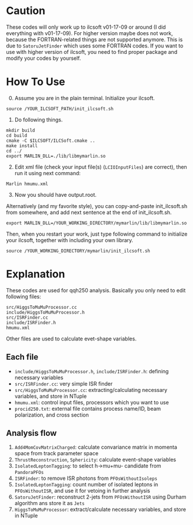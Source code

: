 # Caution
These codes will only work up to ilcsoft v01-17-09 or around (I did everything with v01-17-09).
For higher version maybe does not work, because the FORTRAN-related things are not supported anymore.
This is due to `SatoruJetFinder` which uses some FORTRAN codes.
If you want to use with higher version of ilcsoft, you need to find proper package and modify your codes by yourself.

# How To Use
0. Assume you are in the plain terminal. Initialize your ilcsoft.
```
source /YOUR_ILCSOFT_PATH/init_ilcsoft.sh
```
1. Do following things.  
```
mkdir build
cd build
cmake -C $ILCSOFT/ILCSoft.cmake ..
make install
cd ../
export MARLIN_DLL=./lib/libmymarlin.so
```  
2. Edit xml file (check your input file(s) (`LCIOInputFiles`) are correct), then run it using next command:
```
Marlin hmumu.xml
```
3. Now you should have output.root.

Alternatively (and my favorite style), you can copy-and-paste init_ilcsoft.sh from somewhere, and add next sentence at the end of init_ilcsoft.sh.  
```
export MARLIN_DLL=/YOUR_WORKING_DIRECTORY/mymarlin/lib/libmymarlin.so
```
Then, when you restart your work, just type following command to initialize your ilcsoft, together with including your own library.
```
source /YOUR_WORKING_DIRECTORY/mymarlin/init_ilcsoft.sh
```

# Explanation
These codes are used for qqh250 analysis.
Basically you only need to edit following files:
```
src/HiggsToMuMuProcessor.cc
include/HiggsToMuMuProcessor.h
src/ISRFinder.cc
include/ISRFinder.h
hmumu.xml
```
Other files are used to calculate evet-shape variables.

## Each file
- `include/HiggsToMuMuProcessor.h`, `include/ISRFinder.h`: defining necessary variables
- `src/ISRFinder.cc`: very simple ISR finder
- `src/HiggsToMuMuProcessor.cc`: extracting/calculating necessary variables, and store in NTuple
- `hmumu.xml`: control input files, processors which you want to use
- `procid250.txt`: external file contains process name/ID, beam polarization, and cross section

## Analysis flow
1. `Add4MomCovMatrixCharged`: calculate convariance matrix in momenta space from track parameter space
2. `ThrustReconstruction`, `Sphericity`: calculate event-shape variables
3. `IsolatedLeptonTagging`: to select h->mu+mu- candidate from `PandoraPFOs`
4. `ISRFinder`: to remove ISR photons from `PFOsWithoutIsoleps`
5. `IsolatedLeptonTagging`: count number of isolated leptons in `PFOsWithoutISR`, and use it for vetoing in further analysis
6. `SatoruJetFinder`: reconstruct 2-jets from `PFOsWithoutISR` using Durham algorithm ans store it as `Jets`
7. `HiggsToMuMuProcessor`: extract/calculate necessary variables, and store in NTuple

